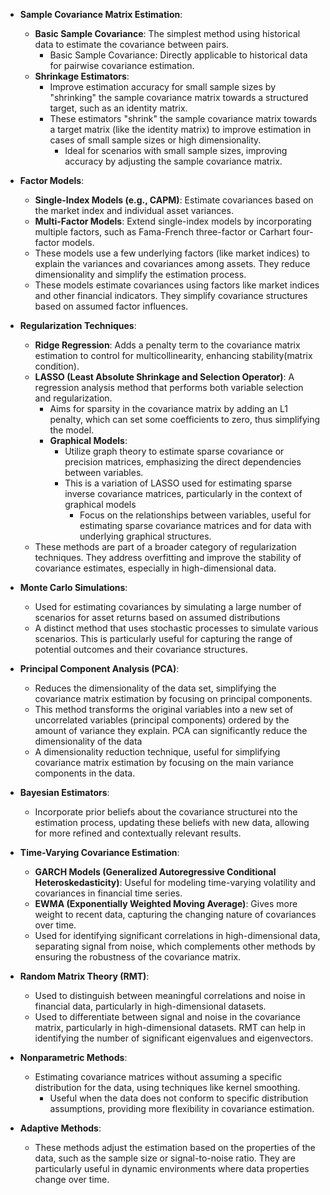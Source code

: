 - **Sample Covariance Matrix Estimation**:

    - **Basic Sample Covariance**: The simplest method using historical data to estimate the covariance between pairs.
	    - Basic Sample Covariance: Directly applicable to historical data for pairwise covariance estimation.
    - **Shrinkage Estimators**:
		- Improve estimation accuracy for small sample sizes by "shrinking" the sample covariance matrix towards a structured target, such as an identity matrix.
	    - These estimators "shrink" the sample covariance matrix towards a target matrix (like the identity matrix) to improve estimation in cases of small sample sizes or high dimensionality.
		    - Ideal for scenarios with small sample sizes, improving accuracy by adjusting the sample covariance matrix.

- **Factor Models**:
    
    - **Single-Index Models (e.g., CAPM)**: Estimate covariances based on the market index and individual asset variances.
    - **Multi-Factor Models**: Extend single-index models by incorporating multiple factors, such as Fama-French three-factor or Carhart four-factor models.
    - These models use a few underlying factors (like market indices) to explain the variances and covariances among assets. They reduce dimensionality and simplify the estimation process.
    - These models estimate covariances using factors like market indices and other financial indicators. They simplify covariance structures based on assumed factor influences.

- **Regularization Techniques**:
    
    - **Ridge Regression**: Adds a penalty term to the covariance matrix estimation to control for multicollinearity, enhancing stability(matrix condition).
    - **LASSO (Least Absolute Shrinkage and Selection Operator)**: A regression analysis method that performs both variable selection and regularization.
	    - Aims for sparsity in the covariance matrix by adding an L1 penalty, which can set some coefficients to zero, thus simplifying the model.
	    - **Graphical Models**:
			- Utilize graph theory to estimate sparse covariance or precision matrices, emphasizing the direct dependencies between variables.
			- This is a variation of LASSO used for estimating sparse inverse covariance matrices, particularly in the context of graphical models
				- Focus on the relationships between variables, useful for estimating sparse covariance matrices and for data with underlying graphical structures.
	- These methods are part of a broader category of regularization techniques. They address overfitting and improve the stability of covariance estimates, especially in high-dimensional data.
- **Monte Carlo Simulations**:
    
    - Used for estimating covariances by simulating a large number of scenarios for asset returns based on assumed distributions
	- A distinct method that uses stochastic processes to simulate various scenarios. This is particularly useful for capturing the range of potential outcomes and their covariance structures.

- **Principal Component Analysis (PCA)**:
    
    - Reduces the dimensionality of the data set, simplifying the covariance matrix estimation by focusing on principal components.
    - This method transforms the original variables into a new set of uncorrelated variables (principal components) ordered by the amount of variance they explain. PCA can significantly reduce the dimensionality of the data
	- A dimensionality reduction technique, useful for simplifying covariance matrix estimation by focusing on the main variance components in the data.

- **Bayesian Estimators**:
    
    - Incorporate prior beliefs about the covariance structurei nto the estimation process, updating these beliefs with new data, allowing for more refined and contextually relevant results.

- **Time-Varying Covariance Estimation**:
    
    - **GARCH Models (Generalized Autoregressive Conditional Heteroskedasticity)**: Useful for modeling time-varying volatility and covariances in financial time series.
    - **EWMA (Exponentially Weighted Moving Average)**: Gives more weight to recent data, capturing the changing nature of covariances over time.
    - Used for identifying significant correlations in high-dimensional data, separating signal from noise, which complements other methods by ensuring the robustness of the covariance matrix.

- **Random Matrix Theory (RMT)**:
    
    - Used to distinguish between meaningful correlations and noise in financial data, particularly in high-dimensional datasets.
    - Used to differentiate between signal and noise in the covariance matrix, particularly in high-dimensional datasets. RMT can help in identifying the number of significant eigenvalues and eigenvectors.

- **Nonparametric Methods**:
    
    - Estimating covariance matrices without assuming a specific distribution for the data, using techniques like kernel smoothing.
	    - Useful when the data does not conform to specific distribution assumptions, providing more flexibility in covariance estimation.

- **Adaptive Methods**: 

	- These methods adjust the estimation based on the properties of the data, such as the sample size or signal-to-noise ratio. They are particularly useful in dynamic environments where data properties change over time.
